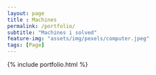 ```yaml
--- 
layout: page
title : Machines
permalink: /portfolio/
subtitle: "Machines i solved" 
feature-img: "assets/img/pexels/computer.jpeg"
tags: [Page]
---
```


{% include portfolio.html %}

